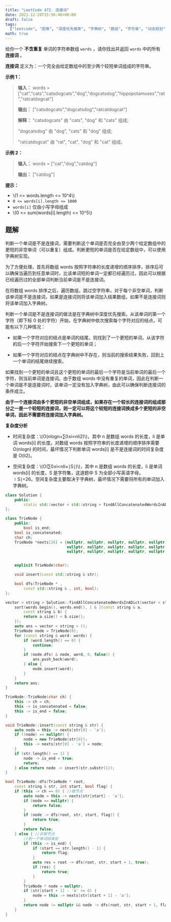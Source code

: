 ```yaml
---
title: "LeetCode 472. 连接词"
date: 2021-12-28T15:56:48+08:00
draft: false
tags:
  ["leetcode", "困难", "深度优先搜索", "字典树", "数组", "字符串", "动态规划"]
math: true
---
```


给你一个 **不含重复** 单词的字符串数组 `words` ，请你找出并返回 `words` 中的所有 **连接词** 。

**连接词** 定义为：一个完全由给定数组中的至少两个较短单词组成的字符串。

<!--more-->

**示例 1：**

> **输入：** words = ["cat","cats","catsdogcats","dog","dogcatsdog","hippopotamuses","rat","ratcatdogcat"]
> 
> **输出：** ["catsdogcats","dogcatsdog","ratcatdogcat"]
> 
> **解释：** "catsdogcats" 由 "cats", "dog" 和 "cats" 组成;
> 
> "dogcatsdog" 由 "dog", "cats" 和 "dog" 组成;
> 
> "ratcatdogcat" 由 "rat", "cat", "dog" 和 "cat" 组成。

**示例 2：**

> **输入：** words = ["cat","dog","catdog"]
> 
> **输出：** ["catdog"]

**提示：**

- \\(1 <= words.length <= 10^4\\)
- `0 <= words[i].length <= 1000`
- `words[i]` 仅由小写字母组成
- \\(0 <= sum(words[i].length) <= 10^5\\)

## 题解

判断一个单词是不是连接词，需要判断这个单词是否完全由至少两个给定数组中的更短的非空单词（可以重复）组成。判断更短的单词是否在给定数组中，可以使用字典树实现。

为了方便处理，首先将数组 words 按照字符串的长度递增的顺序排序，排序后可以确保当遍历到任意单词时，比该单词短的单词一定都已经遍历过，因此可以根据已经遍历过的全部单词判断当前单词是不是连接词。

在将数组 words 排序之后，遍历数组，跳过空字符串，对于每个非空单词，判断该单词是不是连接词，如果是连接词则将该单词加入结果数组，如果不是连接词则将该单词加入字典树。

判断一个单词是不是连接词的做法是在字典树中深度优先搜索。从该单词的第一个字符（即下标 0 处的字符）开始，在字典树中依次搜索每个字符对应的结点，可能有以下几种情况：

- 如果一个字符对应的结点是单词的结尾，则找到了一个更短的单词，从该字符的后一个字符开始搜索下一个更短的单词；

- 如果一个字符对应的结点在字典树中不存在，则当前的搜索结果失败，回到上一个单词的结尾继续搜索。

如果找到一个更短的单词且这个更短的单词的最后一个字符是当前单词的最后一个字符，则当前单词是连接词。由于数组 words 中没有重复的单词，因此在判断一个单词是不是连接词时，该单词一定没有加入字典树，由此可以确保判断连接词的条件成立。

**由于一个连接词由多个更短的非空单词组成，如果存在一个较长的连接词的组成部分之一是一个较短的连接词，则一定可以将这个较短的连接词换成多个更短的非空单词，因此不需要将连接词加入字典树。**

**复杂度分析**

- 时间复杂度：\\(O(nlogn+∑0≤i<n​li2​)\\)，其中 n 是数组 words 的长度，li​ 是单词 words[i] 的长度。对数组 words 按照字符串的长度递增的顺序排序需要 O(nlogn) 的时间，最坏情况下判断单词 words[i] 是不是连接词的时间复杂度是 O(li2​)。

- 空间复杂度：\\(O(∑0≤i<n​li​×∣S∣)\\)，其中 n 是数组 words 的长度，li​ 是单词 words[i] 的长度，S 是字符集，这道题中 S 为全部小写英语字母，∣S∣=26。空间复杂度主要取决于字典树，最坏情况下需要将所有的单词加入字典树。

```cpp
class Solution {
    public:
        static std::vector < std::string > findAllConcatenatedWordsInADict(std::vector < std::string > & );
};

class TrieNode {
    public:
        bool is_end;
    bool is_concatenated;
    char ch;
    TrieNode *nexts[26] = {nullptr, nullptr, nullptr, nullptr, nullptr, nullptr, nullptr, nullptr, nullptr, nullptr,
                           nullptr, nullptr, nullptr, nullptr, nullptr, nullptr, nullptr, nullptr, nullptr, nullptr,
                           nullptr, nullptr, nullptr, nullptr, nullptr, nullptr};


    explicit TrieNode(char);

    void insert(const std::string & str);

    bool dfs(TrieNode * ,
        const std::string & , int, bool);
};

vector < string > Solution::findAllConcatenatedWordsInADict(vector < string > & words) {
    sort(words.begin(), words.end(), [ & ](const string & a,
        const string & b) {
        return a.size() < b.size();
    });
    auto ans = vector < string > ();
    TrieNode node = TrieNode(0);
    for (const string & word: words) {
        if (word.length() == 0) {
            continue;
        }
        if (node.dfs( & node, word, 0, false)) {
            ans.push_back(word);
        } else {
            node.insert(word);
        }
    }
    return ans;
}

TrieNode::TrieNode(char ch) {
    this -> ch = ch;
    this -> is_concatenated = false;
    this -> is_end = false;
}

void TrieNode::insert(const string & str) {
    auto node = this -> nexts[str[0] - 'a'];
    if ((node) == nullptr) {
        node = new TrieNode(str[0]);
        this -> nexts[str[0] - 'a'] = node;
    }
    if (str.length() == 1) {
        node -> is_end = true;
        return;
    } else return node -> insert(str.substr(1));
}

bool TrieNode::dfs(TrieNode * root,
    const string & str, int start, bool flag) {
    if (this -> ch == 0) { //根节点
        auto node = this -> nexts[str[start] - 'a'];
        if (node == nullptr) {
            return false;
        }
        if (node -> dfs(root, str, start, flag)) {
            return true;
        }
        return false;
    } else { //非根节点
        //到一个单词结束处
        if (this -> is_end) {
            if (start == str.length() - 1) {
                return flag;
            }
            auto res = root -> dfs(root, str, start + 1, true);
            if (res) {
                return true;
            }
        }
        TrieNode * node = nullptr;
        if (str[start + 1] - 'a' >= 0) {
            node = this -> nexts[str[start + 1] - 'a'];
        }
        return node != nullptr && node -> dfs(root, str, start + 1, flag);
    }
}
```

